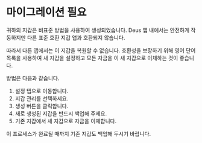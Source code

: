 # 마이그레이션 필요

귀하의 지갑은 비표준 방법을 사용하여 생성되었습니다. Deus 앱 내에서는 안전하게 작동하지만 다른 표준 호환 지갑 앱과 호환되지 않습니다.

따라서 다른 앱에서는 이 지갑을 복원할 수 없습니다. 호환성을 보장하기 위해 영어 단어 목록을 사용하여 새 지갑을 설정하고 모든 자금을 이 새 지갑으로 이체하는 것이 좋습니다.

방법은 다음과 같습니다.

1. 설정 탭으로 이동합니다.
2. 지갑 관리를 선택하세요.
3. 생성 버튼을 클릭합니다.
4. 새로 생성된 지갑을 반드시 백업해 주세요.
5. 기존 지갑에서 새 지갑으로 자금을 이체합니다.

이 프로세스가 완료될 때까지 기존 지갑도 백업해 두시기 바랍니다.